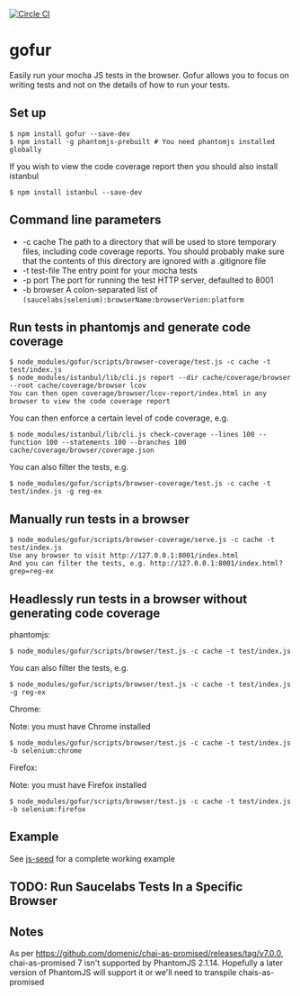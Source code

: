 [![Circle CI](https://circleci.com/gh/redgeoff/gofur.svg?style=svg&circle-token=c8eb897fffae40e64aefdf37db7984349b851ef5)](https://circleci.com/gh/redgeoff/gofur)

# gofur

Easily run your mocha JS tests in the browser. Gofur allows you to focus on writing tests and not on the details of how to run your tests.


## Set up

    $ npm install gofur --save-dev
    $ npm install -g phantomjs-prebuilt # You need phantomjs installed globally

If you wish to view the code coverage report then you should also install istanbul

    $ npm install istanbul --save-dev


## Command line parameters

  - -c cache The path to a directory that will be used to store temporary files, including code coverage reports. You should probably make sure that the contents of this directory are ignored with a .gitignore file
  - -t test-file The entry point for your mocha tests
  - -p port The port for running the test HTTP server, defaulted to 8001
  - -b browser A colon-separated list of `(saucelabs|selenium):browserName:browserVerion:platform`


## Run tests in phantomjs and generate code coverage

    $ node_modules/gofur/scripts/browser-coverage/test.js -c cache -t test/index.js
    $ node_modules/istanbul/lib/cli.js report --dir cache/coverage/browser --root cache/coverage/browser lcov
    You can then open coverage/browser/lcov-report/index.html in any browser to view the code coverage report

You can then enforce a certain level of code coverage, e.g.

    $ node_modules/istanbul/lib/cli.js check-coverage --lines 100 --function 100 --statements 100 --branches 100 cache/coverage/browser/coverage.json

You can also filter the tests, e.g.

    $ node_modules/gofur/scripts/browser-coverage/test.js -c cache -t test/index.js -g reg-ex


## Manually run tests in a browser

    $ node_modules/gofur/scripts/browser-coverage/serve.js -c cache -t test/index.js
    Use any browser to visit http://127.0.0.1:8001/index.html
    And you can filter the tests, e.g. http://127.0.0.1:8001/index.html?grep=reg-ex


## Headlessly run tests in a browser without generating code coverage

phantomjs:

    $ node_modules/gofur/scripts/browser/test.js -c cache -t test/index.js

You can also filter the tests, e.g.

    $ node_modules/gofur/scripts/browser/test.js -c cache -t test/index.js -g reg-ex

Chrome:

Note: you must have Chrome installed

    $ node_modules/gofur/scripts/browser/test.js -c cache -t test/index.js -b selenium:chrome

Firefox:

Note: you must have Firefox installed

    $ node_modules/gofur/scripts/browser/test.js -c cache -t test/index.js -b selenium:firefox


## Example

See [js-seed](https://github.com/redgeoff/js-seed) for a complete working example


## TODO: Run Saucelabs Tests In a Specific Browser

## Notes

As per https://github.com/domenic/chai-as-promised/releases/tag/v7.0.0, chai-as-promised 7 isn't supported by PhantomJS 2.1.14. Hopefully a later version of PhantomJS will support it or we'll need to transpile chais-as-promised
